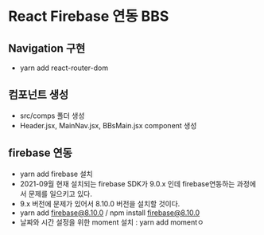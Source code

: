 # React Firebase 연동 BBS

## Navigation 구현
* yarn add react-router-dom

## 컴포넌트 생성
* src/comps 폴더 생성
* Header.jsx, MainNav.jsx, BBsMain.jsx component 생성

## firebase 연동
* yarn add firebase 설치
* 2021-09월 현재 설치되는 firebase SDK가 9.0.x 인데 firebase연동하는 과정에서
	문제를 일으키고 있다.
* 9.x 버전에 문제가 있어서 8.10.0 버전을 설치할 것이다.
* yarn add firebase@8.10.0 / npm install firebase@8.10.0
* 날짜와 시간 설정을 위한 moment 설치 : yarn add momentㅇ
